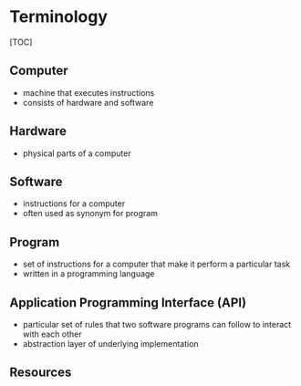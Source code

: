 # Terminology

[TOC]



## Computer

- machine that executes instructions
- consists of hardware and software



## Hardware

- physical parts of a computer



## Software

- instructions for a computer
- often used as synonym for program



## Program

- set of instructions for a computer that make it perform a particular task
- written in a programming language



## Application Programming Interface (API)

- particular set of rules that two software programs can follow to interact with each other
- abstraction layer of underlying implementation



## Resources